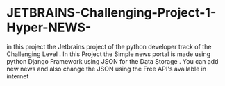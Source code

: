 # JETBRAINS-Challenging-Project-1-Hyper-NEWS-
in this project the Jetbrains project of the python developer track of the Challenging Level . In this Project the Simple news portal is made using python Django Framework using JSON for the Data Storage . You can add new news and also change the JSON using the Free API's available in internet
